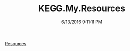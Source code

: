 ﻿---
title: KEGG.My.Resources
date: 6/13/2016 9:11:11 PM
---

[Resources](T-KEGG.My.Resources.Resources.html)

